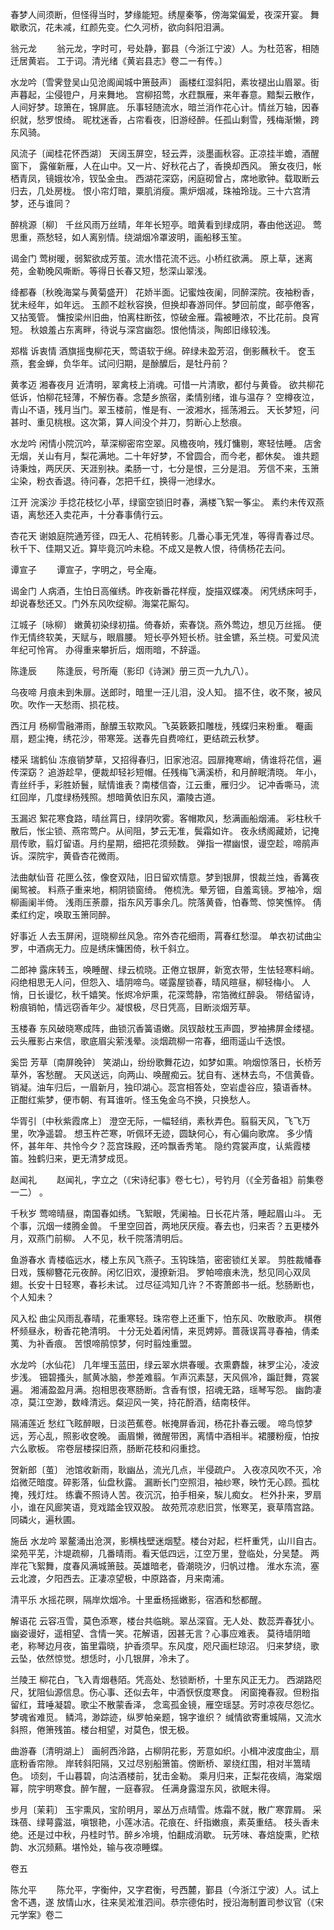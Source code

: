 <!-- { "loadSidebar": true } -->
春梦人间须断，但怪得当时，梦缘能短。绣屋秦筝，傍海棠偏爱，夜深开宴。
舞歇歌沉，花未减，红颜先变。伫久河桥，欲向斜阳泪满。

翁元龙
　　翁元龙，字时可，号处静，鄞县（今浙江宁波）人。为杜范客，相随迁居黄岩。
工于词。清光绪《黄岩县志》卷二一有传。〕

水龙吟〔雪霁登吴山见沧阁闻城中箫鼓声〕
画楼红湿斜阳，素妆褪出山眉翠。街声暮起，尘侵镫户，月来舞地。
宫柳招莺，水荭飘雁，来年春意。黯梨云散作，人间好梦。琼箫在，锦屏底。
乐事轻随流水，暗兰消作花心计。情丝万轴，因春织就，愁罗恨绮。
昵枕迷香，占帘看夜，旧游经醉。任孤山剩雪，残梅渐懒，跨东风骑。

风流子〔闻桂花怀西湖〕
天阔玉屏空，轻云弄，淡墨画秋容。正凉挂半蟾，酒醒窗下，
露催新雁，人在山中。又一片、好秋花占了，香换却西风。
箫女夜归，帐栖青凤，镜娥妆冷，钗坠金虫。
西湖花深窈，闲庭砌曾占，席地歌钟。载取断云归去，几处房栊。
恨小帘灯暗，粟肌消瘦。熏炉烟减，珠袖玲珑。三十六宫清梦，还与谁同？

醉桃源〔柳〕
千丝风雨万丝晴，年年长短亭。暗黄看到绿成阴，春由他送迎。
莺思重，燕愁轻，如人离别情。绕湖烟冷罩波明，画船移玉笙。

谒金门
莺树暖，弱絮欲成芳茧。流水惜花流不远。小桥红欲满。
原上草，迷离苑，金勒晚风嘶断。等得日长春又短，愁深山翠浅。

绛都春〔秋晚海棠与黄菊盛开〕
花娇半面。记蜜烛夜阑，同醉深院。夜袖粉香，犹未经年，如年远。
玉颜不趁秋容换，但换却春游同伴。梦回前度，邮亭倦客，又拈笺管。
慵按梁州旧曲，怕离柱断弦，惊破金雁。霜被睡浓，不比花前。良宵短。
秋娘羞占东离畔，待说与深宫幽怨。恨他情淡，陶郎旧缘较浅。

郑楷
诉衷情
酒旗摇曳柳花天，莺语软于绵。碎绿未盈芳沼，倒影蘸秋千。
奁玉燕，套金蝉，负华年。试问归期，是酴醾后，是牡丹前？

黄孝迈
湘春夜月
近清明，翠禽枝上消魂。可惜一片清歌，都付与黄昏。
欲共柳花低诉，怕柳花轻薄，不解伤春。念楚乡旅宿，柔情别绪，谁与温存？
空樽夜泣，青山不语，残月当门。翠玉楼前，惟是有、一波湘水，摇荡湘云。
天长梦短，问甚时、重见桃根。这次第，算人间没个并刀，剪断心上愁痕。

水龙吟
闲情小院沉吟，草深柳密帘空翠。风檐夜响，残灯慵剔，寒轻怯睡。
店舍无烟，关山有月，梨花满地。二十年好梦，不曾圆合，而今老，都休矣。
谁共题诗秉烛，两厌厌、天涯别袂。柔肠一寸，七分是恨，三分是泪。
芳信不来，玉箫尘染，粉衣香退。待问春，怎把千红，换得一池绿水。

江开
浣溪沙
手捻花枝忆小苹，绿窗空锁旧时春，满楼飞絮一筝尘。
素约未传双燕语，离愁还入卖花声，十分春事倩行云。

杏花天
谢娘庭院通芳径，四无人、花梢转影。几番心事无凭准，等得青春过尽。
秋千下、佳期又近。算毕竟沉吟未稳。不成又是教人恨，待倩杨花去问。

谭宣子
　　谭宣子，字明之，号全庵。

谒金门
人病酒，生怕日高催绣。昨夜新番花样瘦，旋描双蝶凑。
闲凭绣床呵手，却说春愁还又。门外东风吹绽柳。海棠花厮勾。

江城子〔咏柳〕
嫩黄初染绿初描。倚春娇，索春饶。燕外莺边，想见万丝摇。
便作无情终软美，天赋与，眼眉腰。
短长亭外短长桥。驻金镳，系兰桡。可爱风流年纪可怜宵。
办得重来攀折后，烟雨暗，不辞遥。

陈逢辰
　　陈逢辰，号所庵（影印《诗渊》册三页一九九八）。

乌夜啼
月痕未到朱扉。送郎时，暗里一汪儿泪，没人知。
搵不住，收不聚，被风吹。吹作一天愁雨、损花枝。

西江月
杨柳雪融滞雨，酴醾玉软欺风。飞英簌簌扣雕栊，残蝶归来粉重。
罨画扇，题尘掩，绣花沙，带寒笼。送春先自费啼红，更结疏云秋梦。

楼采
瑞鹤仙
冻痕销梦草，又招得春归，旧家池沼。园扉掩寒峭，倩谁将花信，遍传深窈？
追游趁早，便裁却轻衫短帽。任残梅飞满溪桥，和月醉眠清晓。
年小，青丝纤手，彩胜娇鬟，赋情谁表？南楼信杳，江云重，雁归少。
记冲香嘶马，流红回岸，几度绿杨残照。想暗黄依旧东风，灞陵古道。

玉漏迟
絮花寒食路，晴丝罥日，绿阴吹雾。客帽欺风，愁满画船烟浦。
彩柱秋千散后，怅尘锁、燕帘莺户。从间阻，梦云无准，鬓霜如许。
夜永绣阁藏娇，记掩扇传歌，翦灯留语。月约星期，细把花须频数。
弹指一襟幽恨，谩空趁，啼鹃声诉。深院宇，黄昏杏花微雨。

法曲献仙音
花匣么弦，像奁双陆，旧日留欢情意。梦到银屏，恨裁兰烛，香篝夜阑鸳被。
料燕子重来地，桐阴锁窗绮。
倦梳洗。晕芳钿，自羞鸾镜。罗袖冷，烟柳画阑半倚。
浅雨压荼蘼，指东风芳事余几。院落黄昏，怕春莺、惊笑憔悴。
倩柔红约定，唤取玉箫同醉。

好事近
人去玉屏闲，逗晓柳丝风急。帘外杏花细雨，罥春红愁湿。
单衣初试曲尘罗，中酒病无力。应是绣床慵困倚，秋千斜立。

二郎神
露床转玉，唤睡醒、绿云梳晓。正倦立银屏，新宽衣带，生怯轻寒料峭。
闷绝相思无人问，但怨入、墙阴啼鸟。嗟露屋锁春，晴风暄昼，柳轻梅小。
人悄，日长谩忆，秋千嬉笑。怅烬冷炉熏，花深莺静，帘箔微红醉袅。
带结留诗，粉痕销帕，情远窃香年少。凝恨极，尽日凭高，目断淡烟芳草。

玉楼春
东风破晓寒成阵，曲锁沉香簧语嫩。凤钗敲枕玉声圆，罗袖拂屏金缕褪。
云头雁影占来信，歌底眉尖萦浅晕。淡烟疏柳一帘春，细雨遥山千迭恨。

奚岊
芳草〔南屏晚钟〕
笑湖山，纷纷歌舞花边，如梦如熏。响烟惊落日，长桥芳草外，客愁醒。
天风送远，向两山、唤醒痴云。犹自有、迷林去鸟，不信黄昏。
销凝。油车归后，一眉新月，独印湖心。蕊宫相答处，空岩虚谷应，猿语香林。
正酣红紫梦，便市朝、有耳谁听。怪玉兔金乌不换，只换愁人。

华胥引〔中秋紫霞席上〕
澄空无际，一幅轻绡，素秋弄色。翦翦天风，飞飞万里，吹净遥碧。
想玉杵芒寒，听佩环无迹，圆缺何心，有心偏向歌席。
多少情怀，甚年年、共怜今夕？蕊宫珠殿，还吟飘香秀笔。
隐约霓裳声度，认紫霞楼笛。独鹤归来，更无清梦成觅。

赵闻礼
　　赵闻礼，字立之（《宋诗纪事》卷七七），号钓月（《全芳备祖》前集卷一二）
。

千秋岁
莺啼晴昼，南国春如绣。飞絮眼，凭阑袖。日长花片落，睡起眉山斗。
无个事，沉烟一缕腾金兽。
千里空回首，两地厌厌瘦。春去也，归来否？五更楼外月，双燕门前柳。
人不见，秋千院落清明后。

鱼游春水
青楼临远水，楼上东风飞燕子。玉钩珠箔，密密锁红关翠。
剪胜裁幡春日戏，簇柳簪花元夜醉。闲忆旧欢，漫撩新泪。
罗帕啼痕未洗，愁见同心双凤翅。长安十日轻寒，春衫未试。
过尽征鸿知几许？不寄萧郎书一纸。愁肠断也，个人知未？

风入松
曲尘风雨乱春晴，花重寒轻。珠帘卷上还重下，怕东风、吹散歌声。
棋倦杯频昼永，粉香花艳清明。
十分无处着闲情，来觅娉婷。蔷薇误罥寻春袖，倩柔荑、为补香痕。
苦恨啼鹃惊梦，何时翦烛重盟。

水龙吟〔水仙花〕
几年埋玉蓝田，绿云翠水烘春暖。衣熏麝馥，袜罗尘沁，凌波步浅。
钿碧搔头，腻黄冰脑，参差难翦。乍声沉素瑟，天风佩冷，蹁跹舞，霓裳遍。
湘浦盈盈月满。抱相思夜寒肠断。含香有恨，招魂无路，瑶琴写怨。
幽韵凄凉，莫江空渺，数峰清远。粲迎风一笑，持花酹酒，结南枝伴。

隔浦莲近
愁红飞眩醉眼，日淡芭蕉卷。帐掩屏香润，杨花扑春云暖。
啼鸟惊梦远，芳心乱，照影收奁晚。
画眉懒，微醒带困，离情中酒相半。裙腰粉瘦，怕按六么歌板。
帘卷层楼探旧燕，肠断花枝和闷重捻。

贺新郎〔茧〕
池馆收新雨，耿幽丛，流光几点，半侵疏户。
入夜凉风吹不灭，冷焰微茫暗度。碎影落，仙盘秋露。
漏断长门空照泪，袖纱寒，映竹无心顾。孤枕掩，残灯炷。
练囊不照诗人苦。夜沉沉，拍手相亲，騃儿痴女。
栏外扑来，罗扇小，谁在风廊笑语，竞戏踏金钗双股。
故苑荒凉悲旧赏，怅寒芜，衰草隋宫路。同磷火，遍秋圃。

施岳
水龙吟
翠鳌涌出沧溟，影横栈壁迷烟墅。楼台对起，栏杆重凭，山川自古。
梁苑平芜，汴堤疏柳，几番晴雨。看天低四远，江空万里，登临处，分吴楚。
两岸花飞絮舞，度春风满城箫鼓。英雄暗老，昏潮晓汐，归帆过橹。
淮水东流，塞云北渡，夕阳西去。正凄凉望极，中原路杳，月来南浦。

清平乐
水摇花暝，隔岸炊烟冷。十里垂杨摇嫩影，宿酒和愁都醒。

解语花
云容冱雪，莫色添寒，楼台共临眺。翠丛深窅。无人处、数蕊弄春犹小。
幽姿谩好，遥相望、含情一笑。花解语，因甚无言？心事应难表。
莫待墙阴暗老，称琴边月夜，笛里霜晓，护香须早。东风度，咫尺画栏琼沼。
归来梦绕，歌云坠，依然惊觉。想恁时，小几银屏，冷未了。

兰陵王
柳花白，飞入青烟巷陌。凭高处、愁锁断桥，十里东风正无力。
西湖路咫尺，犹阻仙源信息。伤心事、还似去年，中酒恹恹度寒食。
闲窗掩春寂。但粉指留红，茸唾凝碧。歌尘不散蒙香泽，
念鸾孤金镜，雁空瑶瑟。芳时凉夜尽怨忆。梦魂省难觅。
鳞鸿，渺踪迹，纵罗帕亲题，锦字谁织？
缄情欲寄重城隔，又流水斜照，倦箫残笛。楼台相望，对莫色，恨无极。

曲游春〔清明湖上〕
画舸西泠路，占柳阴花影，芳意如织。小楫冲波度曲尘，扇底粉香帘隙。
岸转斜阳隔，又过尽别船箫笛。傍断桥、翠绕红围，相对半篙晴色。
顷刻，千山暮碧，向沽酒楼前，犹击金勒。
乘月归来，正梨花夜缟，海棠烟幂，院宇明寒食。醉乍醒，一庭春寂。
任满身露湿东风，欲眠未得。

步月〔茉莉〕
玉宇熏风，宝阶明月，翠丛万点晴雪。炼霜不就，散广寒霏屑。
采珠蓓、绿萼露滋，嗔银艳，小莲冰洁。花痕在、纤指嫩痕，素英重结。
枝头香未绝。还是过中秋，丹桂时节。醉乡冷境，怕翻成消歇。
玩芳味、春焙旋熏，贮秾韵、水沉频爇。堪怜处，输与夜凉睡蝶。


卷五


陈允平
　　陈允平，字衡仲，又字君衡，号西麓，鄞县（今浙江宁波）人。试上舍不遇，遂
放情山水，往来吴淞淮泗间。恭宗德佑时，授沿海制置司参议官（《宋元学案》卷二
